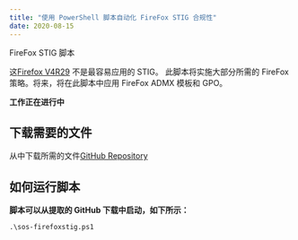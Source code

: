 ```yaml
---
title: "使用 PowerShell 脚本自动化 FireFox STIG 合规性"
date: 2020-08-15
---
```


FireFox STIG 脚本

这[Firefox V4R29](https://dl.dod.cyber.mil/wp-content/uploads/stigs/zip/U_MOZ_FireFox_V4R29_STIG.zip) 不是最容易应用的 STIG。
此脚本将实施大部分所需的 FireFox 策略。将来，将在此脚本中应用 FireFox ADMX 模板和 GPO。

**工作正在进行中**

## 下载需要的文件

从中下载所需的文件[GitHub Repository](https://github.com/simeononsecurity/FireFox-STIG-Script)

## 如何运行脚本


**脚本可以从提取的 GitHub 下载中启动，如下所示：**
```
.\sos-firefoxstig.ps1
```